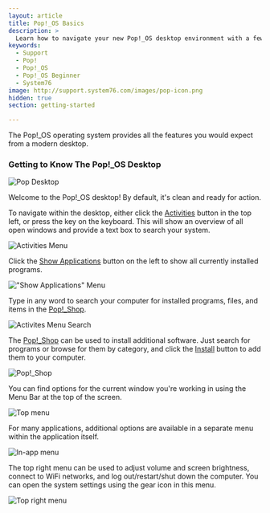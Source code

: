 ```yaml
---
layout: article
title: Pop!_OS Basics
description: >
  Learn how to navigate your new Pop!_OS desktop environment with a few easy tips.
keywords:
  - Support
  - Pop!
  - Pop!_OS
  - Pop!_OS Beginner
  - System76
image: http://support.system76.com/images/pop-icon.png
hidden: true
section: getting-started

---
```


The Pop!_OS operating system provides all the features you would expect from a modern desktop.

### Getting to Know The Pop!_OS Desktop

![Pop Desktop](/images/pop-basics/pop-desktop.png)

Welcome to the Pop!_OS desktop! By default, it's clean and ready for action.

To navigate within the desktop, either click the <u>Activities</u> button in the top left, or press the <kbd><span class="fl-pop-key"></span></kbd> key on the keyboard.  This will show an overview of all open windows and provide a text box to search your system.

![Activities Menu](/images/pop-basics/activities-view.png)

Click the <u>Show Applications</u> button on the left to show all currently installed programs.

!["Show Applications" Menu](/images/pop-basics/show-applications.png)

Type in any word to search your computer for installed programs, files, and items in the <u>Pop!_Shop</u>.

![Activites Menu Search](/images/pop-basics/search.png)

The <u>Pop!_Shop</u> can be used to install additional software. Just search for programs or browse for them by category, and click the <u>Install</u> button to add them to your computer.

![Pop!_Shop](/images/pop-basics/pop-shop.png)

You can find options for the current window you're working in using the Menu Bar at the top of the screen.

![Top menu](/images/pop-basics/pop-top-menu.png)

For many applications, additional options are available in a separate menu within the application itself.

![In-app menu](/images/pop-basics/pop-app-menu.png)

The top right menu can be used to adjust volume and screen brightness, connect to WiFi networks, and log out/restart/shut down the computer. You can open the system settings using the gear icon in this menu.

![Top right menu](/images/pop-basics/pop-settings.png)
